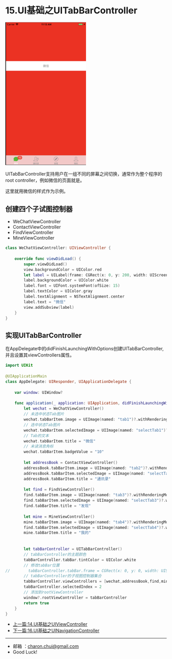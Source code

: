 15.UI基础之UITabBarController
===

<img src="https://github.com/CharonChui/Pictures/blob/master/ios_wechat.png" width="50%" height="50%" />

UITabBarController支持用户在一组不同的屏幕之间切换，通常作为整个程序的root controller，例如微信的页面就是。

这里就用微信的样式作为示例。

## 创建四个子试图控制器

- WeChatViewController
- ContactViewController
- FindViewController
- MineViewController

```swift
class WeChatViewController: UIViewController {

    override func viewDidLoad() {
        super.viewDidLoad()
        view.backgroundColor = UIColor.red
        let label = UILabel(frame: CGRect(x: 0, y: 200, width: UIScreen.main.bounds.width, height: 50))
        label.backgroundColor = UIColor.white
        label.font = UIFont.systemFont(ofSize: 15)
        label.textColor = UIColor.gray
        label.textAlignment = NSTextAlignment.center
        label.text = "微信"
        view.addSubview(label)
    }
}
```

## 实现UITabBarController

在AppDelegate中的didFinishLaunchingWithOptions创建UITabBarController,并且设置其viewControllers属性。
```swift
import UIKit

@UIApplicationMain
class AppDelegate: UIResponder, UIApplicationDelegate {

    var window: UIWindow?

    func application(_ application: UIApplication, didFinishLaunchingWithOptions launchOptions: [UIApplication.LaunchOptionsKey: Any]?) -> Bool {
        let wechat = WeChatViewController()
        // 未选中状态Tab图片
        wechat.tabBarItem.image = UIImage(named: "tab1")?.withRenderingMode(.alwaysOriginal)
        // 选中状态Tab图片
        wechat.tabBarItem.selectedImage = UIImage(named: "selectTab1")?.withRenderingMode(.alwaysOriginal)
        // Tab的文本
        wechat.tabBarItem.title = "微信"
        // 未读消息角标
        wechat.tabBarItem.badgeValue = "10"
        
        let addressBook = ContactViewController()
        addressBook.tabBarItem.image = UIImage(named: "tab2")?.withRenderingMode(.alwaysOriginal)
        addressBook.tabBarItem.selectedImage = UIImage(named: "selectTab2")?.withRenderingMode(.alwaysOriginal)
        addressBook.tabBarItem.title = "通讯录"
        
        let find = FindViewController()
        find.tabBarItem.image = UIImage(named: "tab3")?.withRenderingMode(.alwaysOriginal)
        find.tabBarItem.selectedImage = UIImage(named: "selectTab3")?.withRenderingMode(.alwaysOriginal)
        find.tabBarItem.title = "发现"
        
        let mine = MineViewController()
        mine.tabBarItem.image = UIImage(named: "tab4")?.withRenderingMode(.alwaysOriginal)
        find.tabBarItem.selectedImage = UIImage(named: "selectTab4")?.withRenderingMode(.alwaysOriginal)
        mine.tabBarItem.title = "我的"
        
        
        let tabBarController = UITabBarController()
        // tabBarController的主题颜色
        tabBarController.tabBar.tintColor = UIColor.white
        // 修改tabBar位置
//        tabBarController.tabBar.frame = CGRect(x: 0, y: 0, width: UIScreen.main.bounds.width, height: 44)
        // tabBarController的子视图控制器集合
        tabBarController.viewControllers = [wechat,addressBook,find,mine]
        tabBarController.selectedIndex = 2
        // 添加到rootViewController
        window?.rootViewController = tabBarController
        return true
    }
}
```

- [上一篇:14.UI基础之UIViewController](https://github.com/CharonChui/iOSStudyNote/blob/master/iOS%E5%BC%80%E5%8F%91%E5%9F%BA%E7%A1%80/14.UI%E5%9F%BA%E7%A1%80%E4%B9%8BUIViewController.md)
- [下一篇:16.UI基础之UINavigationController](https://github.com/CharonChui/iOSStudyNote/blob/master/iOS%E5%BC%80%E5%8F%91%E5%9F%BA%E7%A1%80/16.UI%E5%9F%BA%E7%A1%80%E4%B9%8BUINavigationController.md)


---

- 邮箱 ：charon.chui@gmail.com  
- Good Luck! 
